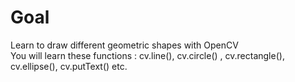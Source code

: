 # Goal    
Learn to draw different geometric shapes with OpenCV   
You will learn these functions : cv.line(), cv.circle() , cv.rectangle(), cv.ellipse(), cv.putText() etc.  
